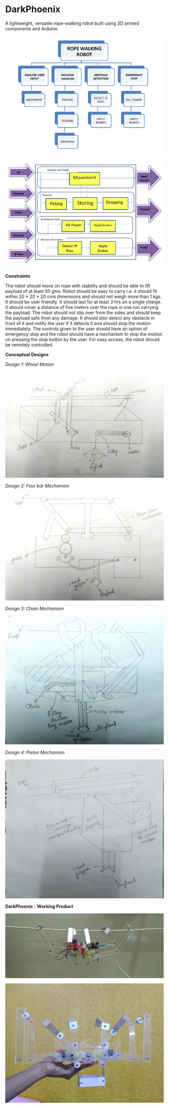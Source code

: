# DarkPhoenix
A lightweight, versatile rope-walking robot built using 3D printed components and Arduino

![](https://github.com/KarnB013/DarkPhoenix/blob/main/ropewalking-1.png)

![](https://github.com/KarnB013/DarkPhoenix/blob/main/ropewalking-2.png)

**Constraints**

The robot should move on rope with stability and should be able to lift payload of at least 50 gms. Robot should be easy to carry i.e. it should fit within 20 * 20 * 20 cms dimensions and should not weigh more than 1 kgs. It should be user friendly. It should last for at least 3 hrs on a single charge. It should cover a distance of five meters over the rope in one run carrying the payload. The robot should not slip over from the sides and should keep the payload safe from any damage. It should also detect any obstacle in front of it and notify the user if it detects it and should stop the motion immediately. The controls given to the user should have an option of emergency stop and the robot should have a mechanism to stop the motion on pressing the stop button by the user. For easy access, the robot should be remotely controlled.

**Conceptual Designs**

*Design 1: Wheel Motion*

![](https://github.com/KarnB013/DarkPhoenix/blob/main/concept-1.jpg)

*Design 2: Four bar Mechanism*

![](https://github.com/KarnB013/DarkPhoenix/blob/main/concept-2.jpg)

*Design 3: Chain Mechanism*

![](https://github.com/KarnB013/DarkPhoenix/blob/main/concept-3.jpg)

*Design 4: Piston Mechanism*

![](https://github.com/KarnB013/DarkPhoenix/blob/main/concept-4.jpg)

**DarkPhoenix - Working Product**

![](https://github.com/KarnB013/DarkPhoenix/blob/main/Rope-walking.png)

![](https://github.com/KarnB013/DarkPhoenix/blob/main/Robot.jpg)
